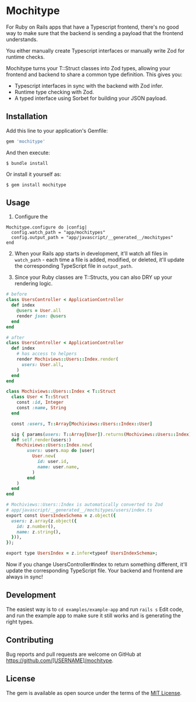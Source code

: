 # Mochitype

For Ruby on Rails apps that have a Typescript frontend, there's no good way to make sure that the backend is sending a payload that the frontend understands.

You either manually create Typescript interfaces or manually write Zod for runtime checks.

Mochitype turns your T::Struct classes into Zod types, allowing your frontend and backend to share a common type definition. This gives you:

- Typescript interfaces in sync with the backend with Zod infer.
- Runtime type checking with Zod.
- A typed interface using Sorbet for building your JSON payload.

## Installation

Add this line to your application's Gemfile:

```ruby
gem 'mochitype'
```

And then execute:

    $ bundle install

Or install it yourself as:

    $ gem install mochitype

## Usage

1. Configure the

```
Mochitype.configure do |config|
  config.watch_path = "app/mochitypes"
  config.output_path = "app/javascript/__generated__/mochitypes"
end
```

2. When your Rails app starts in development, it'll watch all files in `watch_path` - each time a file is added, modified, or deleted, it'll update the corresponding TypeScript file in `output_path`.

3. Since your Ruby classes are T::Structs, you can also DRY up your rendering logic.

```ruby
# before
class UsersController < ApplicationController
  def index
    @users = User.all
    render json: @users
  end
end

# after
class UsersController < ApplicationController
  def index
    # has access to helpers
    render Mochiviews::Users::Index.render(
      users: User.all,
    )
  end
end

class Mochiviews::Users::Index < T::Struct
  class User < T::Struct
    const :id, Integer
    const :name, String
  end

  const :users, T::Array[Mochiviews::Users::Index::User]

  sig { params(users: T::Array[User]).returns(Mochiviews::Users::Index) }
  def self.render(users:)
    Mochiviews::Users::Index.new(
        users: users.map do |user|
          User.new(
            id: user.id,
            name: user.name,
          )
        end
    )
  end
end

# Mochiviews::Users::Index is automatically converted to Zod
# app/javascript/__generated__/mochitypes/users/index.ts
export const UsersIndexSchema = z.object({
  users: z.array(z.object({
    id: z.number(),
    name: z.string(),
  })),
});

export type UsersIndex = z.infer<typeof UsersIndexSchema>;
```

Now if you change UsersController#index to return something different, it'll update the corresponding TypeScript file. Your backend and frontend are always in sync!

## Development

The easiest way is to `cd examples/example-app` and run `rails s`
Edit code, and run the example app to make sure it still works and is generating the right types.

## Contributing

Bug reports and pull requests are welcome on GitHub at https://github.com/[USERNAME]/mochitype.

## License

The gem is available as open source under the terms of the [MIT License](https://opensource.org/licenses/MIT).
